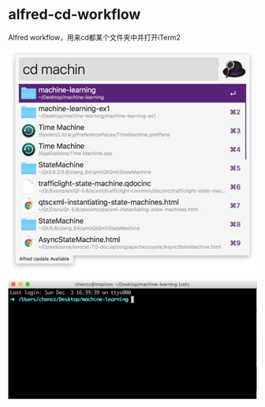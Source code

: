 # alfred-cd-workflow
Alfred workflow，用来cd都某个文件夹中并打开iTerm2

![cd-c500](https://raw.githubusercontent.com/chenzz/static-resource/master/5C91E8FF-8E2E-44E1-9874-8C78ADA3EC4B.png)

![cd-c500](https://raw.githubusercontent.com/chenzz/static-resource/master/C1FE591D-0FFF-475E-8C84-8FEE0E305CFA.png)

